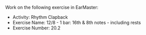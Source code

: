 Work on the following exercise in EarMaster:
- Activity: Rhythm Clapback
- Exercise Name: 12/8 - 1 bar: 16th & 8th notes - including rests
- Exercise Number: 20.2
